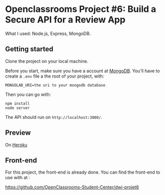 # Openclassrooms Project #6: Build a Secure API for a Review App 

What I used: Node.js, Express, MongoDB.

## Getting started

Clone the project on your local machine.

Before you start, make sure you have a account at [MongoDB](https://www.mongodb.com/). You'll have to create a ```.env``` file a the root of your project, with:

```
MONGOLAB_URI=the uri to your mongodb database
```

Then you can go with:

```
npm install
node server
```

The API should run on ```http://localhost:3000/```.

## Preview

On [Heroku](https://oc-p6-api.herokuapp.com)

## Front-end

For this project, the front-end is already done. You can find the front-end to use with at :

https://github.com/OpenClassrooms-Student-Center/dwj-projet6
